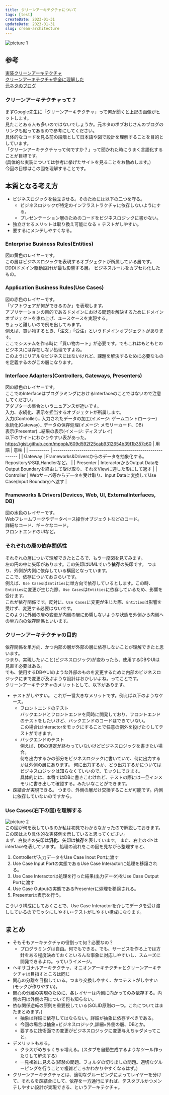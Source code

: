 ```yaml
---
title: クリーンアーキテクチャについて
tags: [test]
createDate: 2023-01-31
updateDate: 2023-01-31
slug: crean-architecture
---
```


![picture 1](/images/8dbc4e9ea504ae68caeebf7261788baa807accda93f08a9ea19197b22ac05696.png)  
## 参考
[実装クリーンアーキテクチャ](https://qiita.com/nrslib/items/a5f902c4defc83bd46b8)   
[クリーンアーキテクチャ完全に理解した](https://gist.github.com/mpppk/609d592f25cab9312654b39f1b357c60)   
[元ネタのブログ](https://blog.cleancoder.com/uncle-bob/2012/08/13/the-clean-architecture.html)
### クリーンアーキテクチャって？
まずGoogle先生に「クリーンアーキテクチャ」って何か聞くと上記の画像がヒットします。   
見たことある人も多いのではないでしょうか。元ネタのボブおじさんのブログのリンクも貼ってあるので参考にしてください。   
具体的なコードを見る前の段階として日本語や図で設計を理解することを目的としています。   
「クリーンアーキテクチャって何ですか？」って聞かれた時にうまく言語化することが目標です。   
(具体的な実装については参考に挙げたサイトを見ることをお勧めします。)   
今回の目標はこの図を理解することです。   

## 本質となる考え方
- ビジネスロジックを独立させる。そのためには以下の二つを守る。
  - ビジネスロジックが特定のインフラストラクチャに依存しないようにする。
  - プレゼンテーション層のためのコードをビジネスロジックに書かない。
- 独立させるメリットは取り換え可能になる = テストがしやすい。
- 要するにメンテしやすくなる。


### Enterprise Business Rules(Entities)
図の黄色のレイヤーです。   
この層はビジネスロジックを表現するオブジェクトが所属している層です。  
DDD(ドメイン駆動設計)が最も影響する層。
ビジネスルールをカプセル化したもの。   

### Application Business Rules(Use Cases)
図の赤色のレイヤーです。   
「ソフトウェアが何ができるのか」を表現します。   
アプリケーションの目的であるドメインにおける問題を解決するためにドメインオブジェクトを束ね上げ、ユースケースを実現する。   
ちょっと難しいので例を出してみます。   
例えば、買い物するとき、「注文」「受注」というドメインオブジェクトがあります。   
ここでシステムを作る時に「買い物カート」が必要です。でもこれはもともとのビジネスには存在しない処理ですよね。   
このようにリアルなビジネスにはないけれど、課題を解決するために必要なものを定義するのがこの層になります。   


### Interface Adapters(Controllers, Gateways, Presenters)
図の緑色のレイヤーです。   
ここでのInterfaceはプログラミングにおけるInterfaceのことではないので注意してください。   
アダプターの集合というニュアンスが近いです。   
入力、永続化、表示を担当するオブジェクトが所属します。   
入力(Controller)...入力されたデータの加工(イメージ: ゲームコントローラー)   
永続化(Gateway)...データの保存処理(イメージ: メモリーカード、DB)   
表示(Presenter)...結果の表示(イメージ: ディスプレイ)   
以下のサイトにわかりやすい表があった。
https://gist.github.com/mpppk/609d592f25cab9312654b39f1b357c60
| 用語       | 意味                                                         |
| ---------- | ------------------------------------------------------------ |
| Gateway    | Frameworks&Driversからのデータを抽象化する。RepositoryやSQLHandlerなど。 |
| Presenter  | InteractorからOutput DataをOutput Boundaryを経由して受け取り、それをViewに適した形にして返す |
| Controller | Webサーバ等からデータを受け取り、Input Dataに変換してUse Case(Input Boundary)へ渡す |

### Frameworks & Drivers(Devices, Web, UI, ExternalInterfaces, DB)
図の水色のレイヤーです。   
Webフレームワークやデータベース操作オブジェクトなどのコード。   
詳細なコード、ギークなコード。   
フロントエンドのUIなど。


### それぞれの層の依存関係性
それぞれの層について理解できたところで、もう一度図を見てみます。   
左の円の中に矢印があります。この矢印はUMLでいう**依存**の矢印です。
つまり、外側が内側に依存している構図となっています。   
ここで、依存についておさらいです。   
例えば、`Use Cases`は`Entities`に単方向で依存しているとします。この時、`Entities`に変更が生じた際、`Use Cases`は`Entities`に依存しているため、影響を受けます。   
これが依存関係です。反対に、`Use Cases`に変更が生じた際、`Entities`は影響を受けず、変更する必要はないです。   
このように外側の層の変更が内側の層に影響しないような状態を外側から内側への単方向の依存関係といいます。

### クリーンアーキテクチャの目的
依存関係を単方向、かつ内部の層が外部の層に依存しないことが理解できたと思います。   
つまり、実現したいこと(ビジネスロジック)が変わったら、使用するDBやUIは見直す必要はある。   
でも、使用するDBやUIのような外部のものを変更するために内部のビジネスロジックにまで変更が及ぶような設計はおかしいよね。ってことです。   
クリーンアーキテクチャのメリットとして、以下があります。
- テストがしやすい。
    これが一番大きなメリットです。例えば以下のようなケース。
    - フロントエンドのテスト   
    バックエンドとフロントエンドを同時に開発しており、フロントエンドのテストをしたいけど、バックエンドのコードはできていない。   
    この場合はInteractorをモックにすることで任意の例外を投げたりしてテストができます。
    - バックエンドのテスト   
    例えば、DBの選定が終わっていないけどビジネスロジックを書きたい場合。   
    何を出力するかの部分をビジネスロジックに書いていて、何に出力するかは外側の層にあります。
    何に出力するか、どう出力するかについてはビジネスロジックは知らなくていいので、モックにできます。   
    具体的には、本番ではDBに書きこむけれど、テストの際には一旦インメモリに書き出して確認する。みたいなことができます。
- 疎結合が実現できる。
  つまり、外側の層だけ交換することが可能です。内側に依存していないのですから。

### Use Cases(右下の図)を理解する
![picture 2](images/d7f722837c818d86092e9d8556c70337c7a2febac0a6c4fcc00137e1538a3942.png)  
この図が何を表しているのか私は初見でわからなかったので解説しておきます。   
この図はより具体的な実装例を示していると思ってください。   
まず、白抜きの矢印は**汎化**、矢印は**依存**を表しています。
また、右上の\<I>はinterfaceを表しています。
処理の流れをこの図を見ながら整理すると、   
1. Controllerが入力データをUse Case Inout Portに渡す
2. Use Case Input Portの実態であるUse Case Interactorに処理を移譲される。
3. Use Case Interactorは処理を行った結果(出力データ)をUse Case Output Portに渡す
4. Use Case Outputの実態であるPresenterに処理を移譲される。
5. Presenterは表示を行う。

こういう構成にしておくことで、Use Case Interactorを介してデータを受け渡ししているのでモックにしやすい=テストがしやすい構成になります。

## まとめ
- そもそもアーキテクチャの役割って何？必要なの？
  - プログラミングは自由。何でもできる。でも、サービスを作る上では方針をある程度決めておくといろんな事象に対応しやすいし、スムーズに開発できるよね。っていうイメージ。
- ヘキサゴナルアーキテクチャ、オニオンアーキテクチャとクリーンアーキテクチャは目指すところは同じ
- 関心の分離を目指している。つまり交換しやすく、かつテストがしやすい(モックが作りやすい)。
- 関心の分離の実現のために、各レイヤーは内側に向かってのみ依存する。内側の円は外側の円について何も知らない。
- 依存関係逆転の原則を重要視している(SOLID原則の一つ。これについてはまたまとめます。)
  - 抽象は詳細に依存してはならない。詳細が抽象に依存すべきである。
  - 今回の場合は抽象=ビジネスロジック,詳細=外側の層、DBとか。
  - 要するに技術面での変更がビジネスロジックに変更与えちゃダメってこと。
- デメリットもある。   
  - クラスがめちゃくちゃ増える。(スタブを自動生成するようなツール作ったりして解決する)
  - 一見複雑に見える(経験の問題、フォルダの切り出しの問題。適切なグルーピングを行うことで複雑どころかわかりやすくなるはず。)
- クリーンアーキテクチャとは、適切なグルーピングによってレイヤーを分けて、それらを疎結合にして、依存を一方通行にすれば、テスタブルかつメンテしやすい設計が実現できる、というアーキテクチャ。


